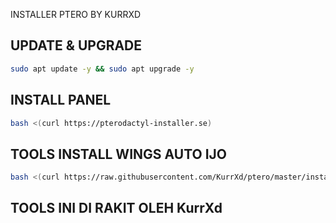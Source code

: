 INSTALLER PTERO BY KURRXD

## UPDATE & UPGRADE
```sh
sudo apt update -y && sudo apt upgrade -y
```

## INSTALL PANEL
```sh
bash <(curl https://pterodactyl-installer.se)
```

## TOOLS INSTALL WINGS AUTO IJO
```sh
bash <(curl https://raw.githubusercontent.com/KurrXd/ptero/master/install-wings.sh)
```


## TOOLS INI DI RAKIT OLEH KurrXd
